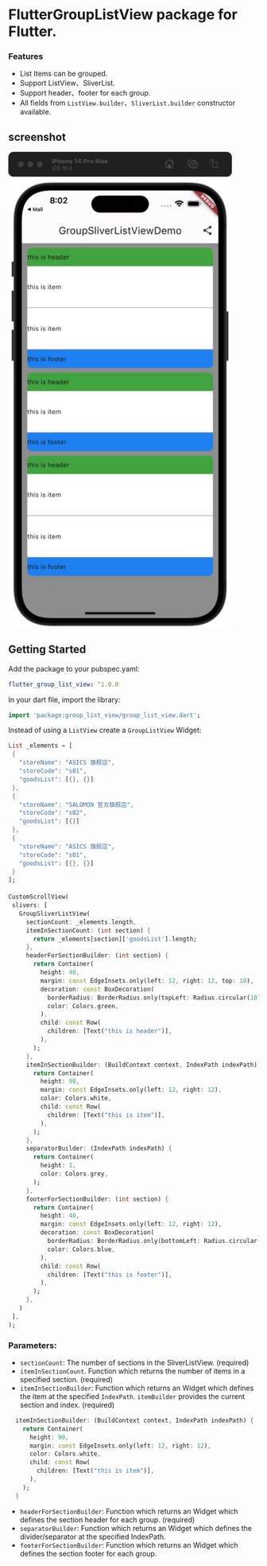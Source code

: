 # FlutterGroupListView package for Flutter.
    
### Features
* List Items can be grouped.
* Support ListView、SliverList.
* Support header、footer for each group.
* All fields from `ListView.builder`、`SliverList.builder` constructor available.

## screenshot
<img src="assets/sliver_list_view.png" title="" alt="image" width="450">

## Getting Started

Add the package to your pubspec.yaml:

 ```yaml
 flutter_group_list_view: ^1.0.0
 ```

In your dart file, import the library:

 ```Dart
import 'package:group_list_view/group_list_view.dart';
 ``` 

Instead of using a `ListView` create a `GroupListView` Widget:

 ```Dart
List _elements = [
  {
    "storeName": "ASICS 旗舰店",
    "storeCode": "s01",
    "goodsList": [{}, {}]
  },
  {
    "storeName": "SALOMON 官方旗舰店",
    "storeCode": "s02",
    "goodsList": [{}]
  },
  {
    "storeName": "ASICS 旗舰店",
    "storeCode": "s01",
    "goodsList": [{}, {}]
  }
];

 CustomScrollView(
  slivers: [
    GroupSliverListView(
      sectionCount: _elements.length,
      itemInSectionCount: (int section) {
        return _elements[section]['goodsList'].length;
      },
      headerForSectionBuilder: (int section) {
        return Container(
          height: 40,
          margin: const EdgeInsets.only(left: 12, right: 12, top: 10),
          decoration: const BoxDecoration(
            borderRadius: BorderRadius.only(topLeft: Radius.circular(10), topRight: Radius.circular(10)),
            color: Colors.green,
          ),
          child: const Row(
            children: [Text("this is header")],
          ),
        );
      },
      itemInSectionBuilder: (BuildContext context, IndexPath indexPath) {
        return Container(
          height: 90,
          margin: const EdgeInsets.only(left: 12, right: 12),
          color: Colors.white,
          child: const Row(
            children: [Text("this is item")],
          ),
        );
      },
      separatorBuilder: (IndexPath indexPath) {
        return Container(
          height: 1,
          color: Colors.grey,
        );
      },
      footerForSectionBuilder: (int section) {
        return Container(
          height: 40,
          margin: const EdgeInsets.only(left: 12, right: 12),
          decoration: const BoxDecoration(
            borderRadius: BorderRadius.only(bottomLeft: Radius.circular(10), bottomRight: Radius.circular(10)),
            color: Colors.blue,
          ),
          child: const Row(
            children: [Text("this is footer")],
          ),
        );
      },
    )
  ],
);
```

### Parameters:
* `sectionCount`: The number of sections in the SliverListView. (required)
* `itemInSectionCount`. Function which returns the number of items in a specified section. (required)
* `itemInSectionBuilder`: Function which returns an Widget which defines the item at the specified `IndexPath`. `itemBuilder` provides the current section and index. (required)
```Dart
  itemInSectionBuilder: (BuildContext context, IndexPath indexPath) {
    return Container(
      height: 90,
      margin: const EdgeInsets.only(left: 12, right: 12),
      color: Colors.white,
      child: const Row(
        children: [Text("this is item")],
      ),
    );
  }
```  
* `headerForSectionBuilder`: Function which returns an Widget which defines the section header for each group. (required)
* `separatorBuilder`: Function which returns an Widget which defines the divider/separator at the specified IndexPath.
* `footerForSectionBuilder`: Function which returns an Widget which defines the section footer for each group.